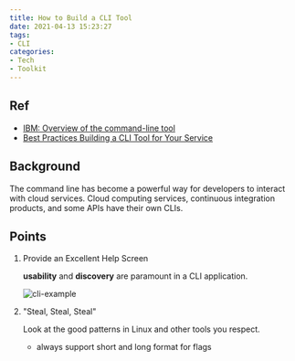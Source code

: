 ```yaml
---
title: How to Build a CLI Tool
date: 2021-04-13 15:23:27
tags:
- CLI
categories:
- Tech
- Toolkit
---
```


## Ref

* [IBM: Overview of the command-line tool](https://www.ibm.com/docs/en/acfc?topic=tool-overview-command-line)
* [Best Practices Building a CLI Tool for Your Service](https://zapier.com/engineering/how-to-cli/)

## Background
The command line has become a powerful way for developers to interact with cloud services. Cloud computing services, continuous integration products, and some APIs have their own CLIs.
## Points
1. Provide an Excellent Help Screen

    **usability** and **discovery** are paramount in a CLI application.
    
    ![cli-example](/images/tech/toolkit/how-to-build-a-cli-tool/cli-example.png)

1. "Steal, Steal, Steal"

	Look at the good patterns in Linux and other tools you respect.
    - always support short and long format for flags